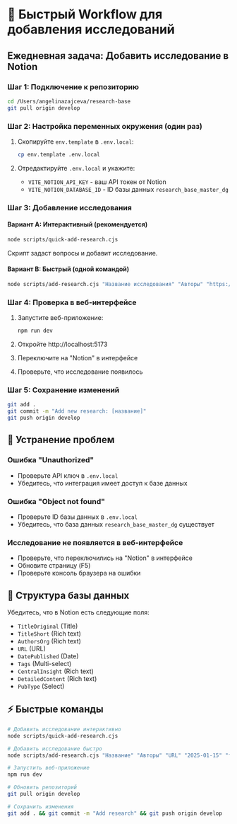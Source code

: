 # 🚀 Быстрый Workflow для добавления исследований

## Ежедневная задача: Добавить исследование в Notion

### Шаг 1: Подключение к репозиторию
```bash
cd /Users/angelinazajceva/research-base
git pull origin develop
```

### Шаг 2: Настройка переменных окружения (один раз)
1. Скопируйте `env.template` в `.env.local`:
   ```bash
   cp env.template .env.local
   ```

2. Отредактируйте `.env.local` и укажите:
   - `VITE_NOTION_API_KEY` - ваш API токен от Notion
   - `VITE_NOTION_DATABASE_ID` - ID базы данных `research_base_master_dg`

### Шаг 3: Добавление исследования

#### Вариант A: Интерактивный (рекомендуется)
```bash
node scripts/quick-add-research.cjs
```
Скрипт задаст вопросы и добавит исследование.

#### Вариант B: Быстрый (одной командой)
```bash
node scripts/add-research.cjs "Название исследования" "Авторы" "https://url.com" "2025-01-15" "тег1,тег2,тег3"
```

### Шаг 4: Проверка в веб-интерфейсе
1. Запустите веб-приложение:
   ```bash
   npm run dev
   ```

2. Откройте http://localhost:5173
3. Переключите на "Notion" в интерфейсе
4. Проверьте, что исследование появилось

### Шаг 5: Сохранение изменений
```bash
git add .
git commit -m "Add new research: [название]"
git push origin develop
```

## 🔧 Устранение проблем

### Ошибка "Unauthorized"
- Проверьте API ключ в `.env.local`
- Убедитесь, что интеграция имеет доступ к базе данных

### Ошибка "Object not found"
- Проверьте ID базы данных в `.env.local`
- Убедитесь, что база данных `research_base_master_dg` существует

### Исследование не появляется в веб-интерфейсе
- Проверьте, что переключились на "Notion" в интерфейсе
- Обновите страницу (F5)
- Проверьте консоль браузера на ошибки

## 📝 Структура базы данных

Убедитесь, что в Notion есть следующие поля:
- `TitleOriginal` (Title)
- `TitleShort` (Rich text)
- `AuthorsOrg` (Rich text)
- `URL` (URL)
- `DatePublished` (Date)
- `Tags` (Multi-select)
- `CentralInsight` (Rich text)
- `DetailedContent` (Rich text)
- `PubType` (Select)

## ⚡ Быстрые команды

```bash
# Добавить исследование интерактивно
node scripts/quick-add-research.cjs

# Добавить исследование быстро
node scripts/add-research.cjs "Название" "Авторы" "URL" "2025-01-15" "теги"

# Запустить веб-приложение
npm run dev

# Обновить репозиторий
git pull origin develop

# Сохранить изменения
git add . && git commit -m "Add research" && git push origin develop
```
